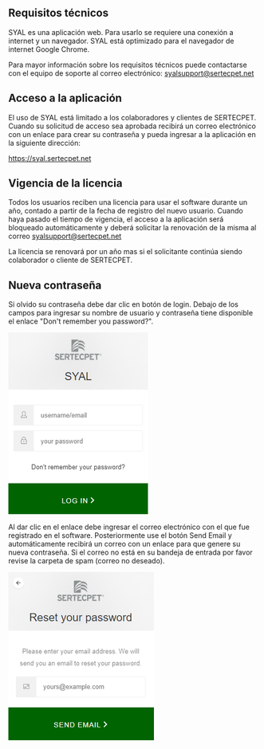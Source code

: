 ## Requisitos técnicos

SYAL es una aplicación web. Para usarlo se requiere una conexión a internet y un navegador. SYAL está optimizado para el navegador de internet Google Chrome. 

Para mayor información sobre los requisitos técnicos puede contactarse con el equipo de soporte al correo electrónico: syalsupport@sertecpet.net

## Acceso a la aplicación

El uso de SYAL está limitado a los colaboradores y clientes de SERTECPET. Cuando su solicitud de acceso sea aprobada recibirá un correo electrónico con un enlace para crear su contraseña y pueda ingresar a la aplicación en la siguiente dirección:

https://syal.sertecpet.net

## Vigencia de la licencia

Todos los usuarios reciben una licencia para usar el software durante un año, contado a partir de la fecha de registro del nuevo usuario. Cuando haya pasado el tiempo de vigencia, el acceso a la aplicación será bloqueado automáticamente y deberá solicitar la renovación de la misma al correo syalsupport@sertecpet.net

La licencia se renovará por un año mas si el solicitante continúa siendo colaborador o cliente de SERTECPET.

## Nueva contraseña

Si olvido su contraseña debe dar clic en botón de login. Debajo de los campos para ingresar su nombre de usuario y contraseña tiene disponible el enlace "Don't remember you password?".

![Login panel](/assets/images/login-panel.PNG)


Al dar clic en el enlace debe ingresar el correo electrónico con el que fue registrado en el software. Posteriormente use el botón Send Email y automáticamente recibirá un correo con un enlace para que genere su nueva contraseña. Si el correo no está en su bandeja de entrada por favor revise la carpeta de spam (correo no deseado).

![Password reset](/assets/images/reset-password.PNG)
